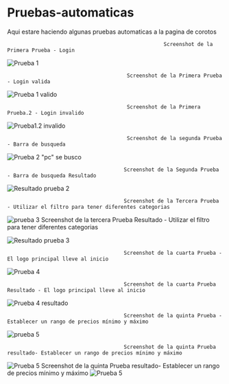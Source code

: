 # Pruebas-automaticas
 Aqui estare haciendo algunas pruebas automaticas a la pagina de corotos


				                                       Screenshot de la Primera Prueba - Login
 ![Prueba 1](Automatizacion/capturas/test_01_inicio_de_sesion_valido.png)

                                           Screenshot de la Primera Prueba - Login valida
 ![Prueba 1 valido](Automatizacion/capturas/test_01_inicio_de_sesion_valido_2.png)

                                           Screenshot de la Primera Prueba.2 - Login invalido
 ![Prueba1.2 invalido](Automatizacion/capturas/test_02_inicio_de_sesion_valido.png)

                                           Screenshot de la segunda Prueba - Barra de busqueda
 ![Prueba 2 "pc" se busco](Automatizacion/capturas/test_03_busqueda.png)
 

                                          Screenshot de la Segunda Prueba - Barra de busqueda Resultado
 ![Resultado prueba 2](Automatizacion/capturas/test_03_busqueda_2.png)

                                          Screenshot de la Tercera Prueba - Utilizar el filtro para tener diferentes categorias
![prueba 3](Automatizacion/capturas/test_04_categoria_y_mas.png)
                                          Screenshot de la tercera Prueba Resultado - Utilizar el filtro para tener diferentes categorias
 
![Resultado prueba 3](Automatizacion/capturas/test_04_categoria_y_mas_2.png)

                                          Screenshot de la cuarta Prueba - El logo principal lleve al inicio
![Prueba 4](Automatizacion/capturas/test_05_categoria_y_mas.png)

                                          Screenshot de la cuarta Prueba Resultado - El logo principal lleve al inicio
![Prueba 4 resultado](Automatizacion/capturas/test_05_categoria_y_mas_2.png)

                                          Screenshot de la quinta Prueba - Establecer un rango de precios mínimo y máximo
![prueba 5](Automatizacion/capturas/test_06_min_max.png)

                                          Screenshot de la quinta Prueba resultado- Establecer un rango de precios mínimo y máximo

![Prueba 5](Automatizacion/capturas/test_06_min_max_2.png)
                                          Screenshot de la quinta Prueba resultado- Establecer un rango de precios mínimo y máximo
![Prueba 5](Automatizacion/capturas/test_06_min_max_3.png)
